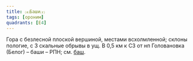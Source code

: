 ```yaml
---
title: ⒜Баши⒵
tags: [ороним]
quadrants: [Е4]
---
```


Гора с безлесной плоской вершиной, местами всхолмленной; склоны пологие, с З
скальные обрывы в ущ. В 0,5 км к СЗ от нп Головановка (Белог) – баши – РПН; см.
[баш](terms/баш).
